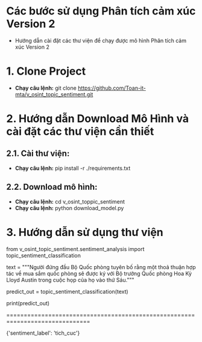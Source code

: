 # Các bước sử dụng Phân tích cảm xúc Version 2

- Hướng dẫn cài đặt các thư viện để chạy được mô hình Phân tích cảm xúc Version 2

# 1. Clone Project

- **Chạy câu lệnh:** git clone https://github.com/Toan-it-mta/v_osint_topic_sentiment.git

# 2. Hướng dẫn Download Mô Hình và cài đặt các thư viện cần thiết

## 2.1. Cài thư viện:

- **Chạy câu lệnh:** pip install -r ./requirements.txt

## 2.2. Download mô hình:

- **Chạy câu lệnh:** cd v_osint_toppic_sentiment
- **Chạy câu lệnh:** python download_model.py

# 3. Hướng dẫn sử dụng thư viện

from v_osint_topic_sentiment.sentiment_analysis import topic_sentiment_classification

text = """Người đứng đầu Bộ Quốc phòng tuyên bố rằng một thoả thuận hợp tác về mua sắm quốc phòng sẽ được ký với Bộ trưởng Quốc phòng Hoa Kỳ Lloyd Austin trong cuộc họp của họ vào thứ Sáu."""

predict_out = topic_sentiment_classification(text)

print(predict_out)

==============================================================================

{'sentiment_label': 'tich_cuc'}

